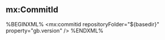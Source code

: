 ## mx:CommitId

%BEGINXML%
<mx:commitid repositoryFolder="${basedir}" property="gb.version" />
%ENDXML%
